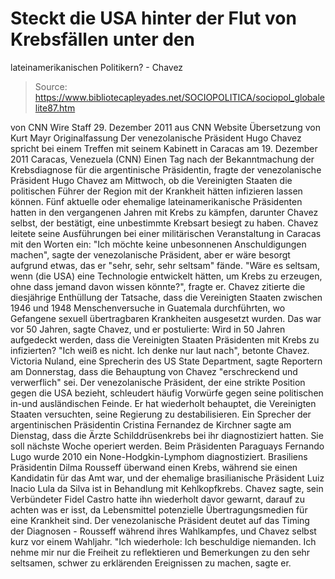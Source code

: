 # Steckt die USA hinter der Flut von Krebsfällen unter den 
lateinamerikanischen Politikern? - Chavez

> Source: https://www.bibliotecapleyades.net/SOCIOPOLITICA/sociopol_globalelite87.htm

von CNN Wire Staff
29. Dezember 2011
aus
CNN Website
Übersetzung von
Kurt Mayr
Originalfassung
Der venezolanische Präsident Hugo Chavez spricht
bei einem Treffen mit seinem Kabinett in Caracas am 19. Dezember 2011
Caracas, Venezuela (CNN)
Einen Tag nach der Bekanntmachung der Krebsdiagnose für die argentinische
Präsidentin, fragte der venezolanische Präsident Hugo Chavez am Mittwoch, ob
die Vereinigten Staaten die politischen Führer der Region mit der Krankheit
hätten infizieren lassen können.
Fünf aktuelle oder ehemalige lateinamerikanische Präsidenten hatten in den
vergangenen Jahren mit Krebs zu kämpfen, darunter Chavez selbst, der
bestätigt, eine unbestimmte Krebsart besiegt zu haben.
Chavez leitete seine Ausführungen bei einer militärischen Veranstaltung in
Caracas mit den Worten ein:
"Ich möchte keine unbesonnenen Anschuldigungen machen", sagte der
venezolanische Präsident, aber er wäre besorgt aufgrund etwas, das er "sehr,
sehr, sehr seltsam" fände.
"Wäre es seltsam, wenn (die USA) eine Technologie entwickelt hätten, um
Krebs zu erzeugen, ohne dass jemand davon wissen könnte?", fragte er.
Chavez zitierte die diesjährige Enthüllung der Tatsache, dass die
Vereinigten Staaten zwischen 1946 und 1948 Menschenversuche in Guatemala
durchführten, wo Gefangene sexuell übertragbaren Krankheiten ausgesetzt
wurden.
Das war vor 50 Jahren, sagte Chavez, und er postulierte: Wird in 50 Jahren
aufgedeckt werden, dass die Vereinigten Staaten Präsidenten mit Krebs zu
infizierten?
"Ich weiß es nicht. Ich denke nur laut nach", betonte Chavez.
Victoria Nuland, eine Sprecherin des US State Department, sagte Reportern am
Donnerstag, dass die Behauptung von Chavez "erschreckend und verwerflich"
sei.
Der venezolanische Präsident, der eine strikte Position gegen die USA
bezieht, schleudert häufig Vorwürfe gegen seine politischen in-und
ausländischen Feinde. Er hat wiederholt behauptet, die Vereinigten Staaten
versuchten, seine Regierung zu destabilisieren.
Ein Sprecher der argentinischen Präsidentin Cristina Fernandez de Kirchner
sagte am Dienstag, dass die Ärzte Schilddrüsenkrebs bei ihr diagnostiziert
hatten. Sie soll nächste Woche operiert werden.
Beim Präsidenten Paraguays Fernando Lugo wurde 2010 ein None-Hodgkin-Lymphom
diagnostiziert.
Brasiliens Präsidentin Dilma Rousseff überwand einen Krebs, während sie
einen Kandidatin für das Amt war, und der ehemalige brasilianische Präsident
Luiz Inacio Lula da Silva ist in Behandlung mit Kehlkopfkrebs.
Chavez sagte, sein Verbündeter Fidel Castro hatte ihn wiederholt davor
gewarnt, darauf zu achten was er isst, da Lebensmittel potenzielle
Übertragungsmedien für eine Krankheit sind.
Der venezolanische Präsident deutet auf das Timing der Diagnosen - Rousseff
während ihres Wahlkampfes, und Chavez selbst kurz vor einem Wahljahr.
"Ich wiederhole: Ich beschuldige niemanden. Ich nehme mir nur die Freiheit
zu reflektieren und Bemerkungen zu den sehr seltsamen, schwer zu erklärenden
Ereignissen zu machen, sagte er.
